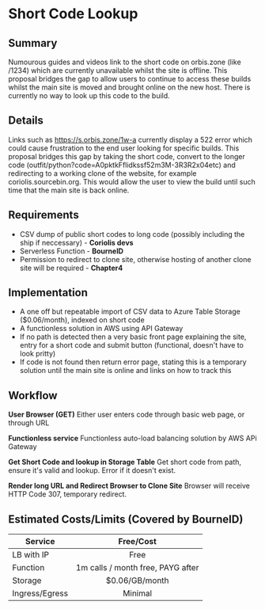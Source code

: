 Short Code Lookup
==============

## Summary
Numourous guides and videos link to the short code on orbis.zone (like /1234) which are currently unavailable whilst the site is offline. This proposal bridges the gap to allow users to continue to access these builds whilst the main site is moved and brought online on the new host. There is currently no way to look up this code to the build. 

## Details
Links such as https://s.orbis.zone/1w-a currently display a 522 error which could cause frustration to the end user looking for specific builds. This proposal bridges this gap by taking the short code, convert to the longer code (outfit/python?code=A0pktkFflidkssf52m3M-3R3R2x04etc) and redirecting to a working clone of the website, for example coriolis.sourcebin.org. This would allow the user to view the build until such time that the main site is back online. 

## Requirements
* CSV dump of public short codes to long code (possibly including the ship if neccessary) - **Coriolis devs** 
* Serverless Function - **BourneID**
* Permission to redirect to clone site, otherwise hosting of another clone site will be required - **Chapter4**

## Implementation
* A one off but repeatable import of CSV data to Azure Table Storage ($0.06/month), indexed on short code
* A functionless solution in AWS using API Gateway
* If no path is detected then a very basic front page explaining the site, entry for a short code and submit button (functional, doesn't have to look pritty)
* If code is not found then return error page, stating this is a temporary solution until the main site is online and links on how to track this


## Workflow
**User Browser (GET)**
Either user enters code through basic web page, or through URL

**Functionless service**
Functionless auto-load balancing solution by AWS APi Gateway

**Get Short Code and lookup in Storage Table**
Get short code from path, ensure it's valid and lookup. Error if it doesn't exist. 

**Render long URL and Redirect Browser to Clone Site**
Browser will receive HTTP Code 307, temporary redirect.

## Estimated Costs/Limits (Covered by BourneID)
| Service       | Free/Cost     |
| ------------- |:-------------:|
| LB with IP    | Free          |
| Function      | 1m calls / month free, PAYG after |
| Storage       | $0.06/GB/month   |
| Ingress/Egress| Minimal      |
